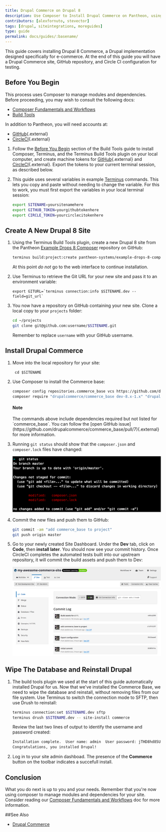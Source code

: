 ```yaml
---
title: Drupal Commerce on Drupal 8
description: Use Composer to Install Drupal Commerce on Pantheon, using Drupal 8
contributors: [alexfornuto, stevector]
tags: [drupal, siteintegrations, moreguides]
type: guide
permalink: docs/guides/:basename/
---
```


This guide covers installing Drupal 8 Commerce, a Drupal implementation designed specifically for e-commerce. At the end of this guide you will have a Drupal Commerce site, GitHub repository, and Circle CI configuration for testing.


## Before You Begin

This process uses Composer to manage modules and dependencies. Before proceeding, you may wish to consult the following docs:

 - [Composer Fundamentals and Workflows](/docs/composer)
 - [Build Tools](/docs/guides/build-tools)


In addition to Pantheon, you will need accounts at:

 - [GitHub](https://github.com){.external}
 - [CircleCI](https://circleci.com){.external}


1.  Follow the [Before You Begin](/docs/guides/build-tools/#before-you-begin) section of the Build Tools guide to install Composer, Terminus, and the Terminus Build Tools plugin on your local computer, and create machine tokens for [GitHub](https://help.github.com/articles/creating-an-access-token-for-command-line-use/){.external} and [CircleCI](https://circleci.com/account/api){.external}. Export the tokens to your current terminal session, as described below.

2.  This guide uses several variables in example [Terminus](/docs/terminus) commands. This lets you copy and paste without needing to change the variable. For this to work, you must first export the variables in your local terminal session:

    ```bash
    export SITENAME=yoursitenamehere
    export GITHUB_TOKEN=yourgithubtokenhere
    export CIRCLE_TOKEN=yourcirclecitokenhere
    ```

## Create A New Drupal 8 Site

1.  Using the Terminus Build Tools plugin, create a new Drupal 8 site from the Pantheon [Example Drops 8 Composer](https://github.com/pantheon-systems/example-drops-8-composer) repository on GitHub:

    ```bash
    terminus build:project:create pantheon-systems/example-drops-8-composer $SITENAME
    ```
    At this point *do not* go to the web interface to continue installation.

2.  Use Terminus to retrieve the Git URL for your new site and pass it to an environment variable:

    ```
    export GITURL=`terminus connection:info $SITENAME.dev --field=git_url`
    ```

2.  You now have a repository on GitHub containing your new site. Clone a local copy to your `projects` folder:

    ```bash
    cd ~/projects
    git clone git@github.com:username/$SITENAME.git
    ```

    Remember to replace `username` with your GitHub username.

## Install Drupal Commerce

1. Move into the local repository for your site:

        cd $SITENAME

2. Use Composer to install the Commerce base:

   ```bash
   composer config repositories.commerce_base vcs https://github.com/drupalcommerce/commerce_base
   composer require "drupalcommerce/commerce_base dev-8.x-1.x" "drupal/commerce:~2.0"  "drupal/admin_toolbar:~1.0"  "drupal/swiftmailer:~1.0"
   ```

    <div class="alert alert-info" role="alert">
    <h4 class="info">Note</h4>
    <p markdown="1">The commands above include dependencies required but not listed for `commerce_base`. You can follow the [open GitHub issue](https://github.com/drupalcommerce/commerce_base/pull/7){.external} for more information.</p>
    </div>

3. Running `git status` should show that the `composer.json` and `composer.lock` files have changed:

   ![Git Status showing updated Composer files](/source/docs/assets/images/guides/drupal-8-commerce/git-status.png)

4. Commit the new files and push them to GitHub:

   ```bash
   git commit -am "add commerce_base to project"
   git push origin master
   ```

5. Go to your newly created Site Dashboard. Under the <span class="glyphicons glyphicons-wrench"></span>**Dev** tab, click on <span class="glyphicons glyphicons-embed-close"></span>**Code**, then **install later**. You should now see your commit history. Once CircleCI completes the automated tests built into our upstream repository, it will commit the build assets and push them to Dev:

    ![Build Assets on Dev](/source/docs/assets/images/guides/drupal-8-commerce/build-assets.png)

## Wipe The Database and Reinstall Drupal

1. The build tools plugin we used at the start of this guide automatically installed Drupal for us. Now that we've installed the Commerce Base, we need to wipe the database and reinstall, without removing files from our file system. Use Terminus to switch the connection mode to SFTP, then use Drush to reinstall:

   ```bash
   terminus connection:set $SITENAME.dev sftp
   terminus drush $SITENAME.dev -- site-install commerce
   ```

   Review the last two lines of output to identify the username and password created:

   ```bash
   Installation complete.  User name: admin  User password: jTHD8hd85U         [ok]
   Congratulations, you installed Drupal!                                  [status]
   ```


2. Log in to your site admin dashboad. The presence of the **Commerce** button on the toolbar indicates a succefull install.

## Conclusion

What you do next is up to you and your needs. Remember that you're now using composer to manage modules and dependencies for your site. Consider reading our [Composer Fundamentals and Workflows](/docs/composer) doc for more information.

##See Also

 - [Drupal Commerce](https://drupalcommerce.org/)
